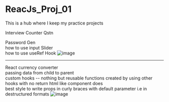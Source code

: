# ReacJs_Proj_01
This is a hub where I keep my practice projects

Interview Counter Qstn

Password Gen
<br/>
how to use input Slider
<br/>
how to use useRef Hook
![image](https://github.com/ArindamDutta02082001/ReacJs_Proj_01/assets/83761396/8eb554d9-3d46-415d-a546-b3826b81ee71)

<hr/>

React currency converter
<br/>
passing data from child to parent
<br/>
custom hooks -- nothing but reusable functions created by using other hooks with no return html like component does
<br/>
best style to write props in curly braces with default parameter i.e in destructured formats
![image](https://github.com/ArindamDutta02082001/ReacJs_Proj_01/assets/83761396/80de8be0-aa78-45f5-ba77-0af9b68f90e8)

